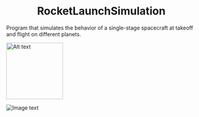 <h1 align="center">RocketLaunchSimulation</h1>

Program that simulates the behavior of a single-stage spacecraft at takeoff and flight on different planets.

<img title="a title" alt="Alt text" src="https://cdn.mos.cms.futurecdn.net/9xUKWKsK4qmdnMgQ67vjFY.jpg" style="width:150px;height:auto;">

![Image text](https://cdn.mos.cms.futurecdn.net/9xUKWKsK4qmdnMgQ67vjFY.jpg)
